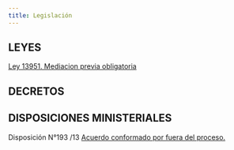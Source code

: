 ```yaml
---
title: Legislación
---
```

## LEYES

[Ley 13951. Mediacion previa obligatoria](http://www.gob.gba.gov.ar/legislacion/legislacion/l-13951.html)





## DECRETOS







## DISPOSICIONES MINISTERIALES

Disposición N°193 /13 [Acuerdo conformado por fuera del proceso. ](/legislacion/acuerdo-conformado-por-fuera-del-proceso)
